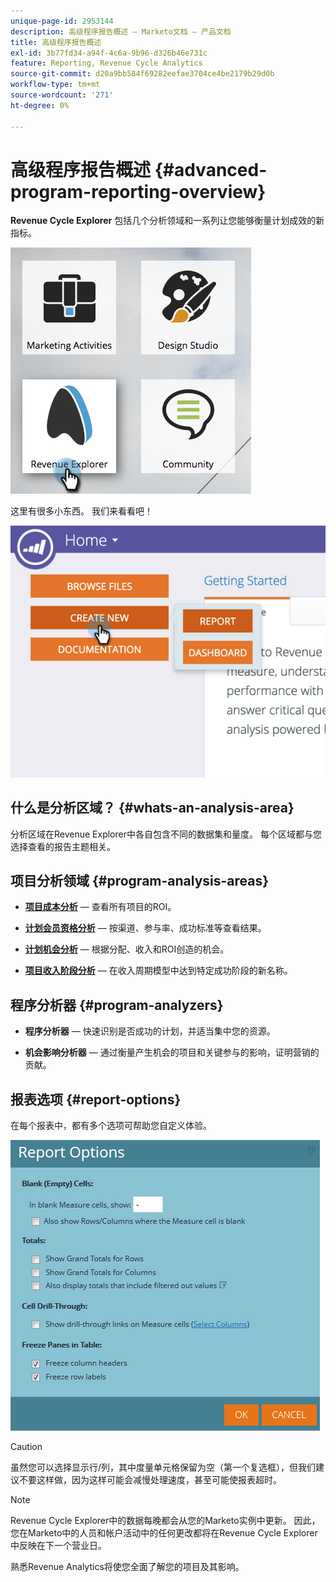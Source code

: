 ```yaml
---
unique-page-id: 2953144
description: 高级程序报告概述 — Marketo文档 — 产品文档
title: 高级程序报告概述
exl-id: 3b77fd34-a94f-4c6a-9b96-d326b46e731c
feature: Reporting, Revenue Cycle Analytics
source-git-commit: d20a9bb584f69282eefae3704ce4be2179b29d0b
workflow-type: tm+mt
source-wordcount: '271'
ht-degree: 0%

---
```


# 高级程序报告概述 {#advanced-program-reporting-overview}

**Revenue Cycle Explorer** 包括几个分析领域和一系列让您能够衡量计划成效的新指标。

![](assets/rev.png)

这里有很多小东西。 我们来看看吧！

![](assets/image2015-4-30-10-3a15-3a17.png)

## 什么是分析区域？ {#whats-an-analysis-area}

分析区域在Revenue Explorer中各自包含不同的数据集和量度。 每个区域都与您选择查看的报告主题相关。

## 项目分析领域 {#program-analysis-areas}

* **[项目成本分析](understanding-the-program-cost-analysis-area.md)**  — 查看所有项目的ROI。

* **[计划会员资格分析](understanding-the-program-membership-analysis-area.md)**  — 按渠道、参与率、成功标准等查看结果。

* **[计划机会分析](understanding-the-program-opportunity-analysis-area.md)**  — 根据分配、收入和ROI创造的机会。

* **[项目收入阶段分析](understanding-the-program-revenue-stage-analysis-area.md)**  — 在收入周期模型中达到特定成功阶段的新名称。

## 程序分析器 {#program-analyzers}

* **程序分析器**  — 快速识别是否成功的计划，并适当集中您的资源。

* **机会影响分析器**  — 通过衡量产生机会的项目和关键参与的影响，证明营销的贡献。

## 报表选项 {#report-options}

在每个报表中，都有多个选项可帮助您自定义体验。

![](assets/report-options.png)

>[!CAUTION]
>
>虽然您可以选择显示行/列，其中度量单元格保留为空（第一个复选框），但我们建议不要这样做，因为这样可能会减慢处理速度，甚至可能使报表超时。

>[!NOTE]
>
>Revenue Cycle Explorer中的数据每晚都会从您的Marketo实例中更新。 因此，您在Marketo中的人员和帐户活动中的任何更改都将在Revenue Cycle Explorer中反映在下一个营业日。

熟悉Revenue Analytics将使您全面了解您的项目及其影响。
